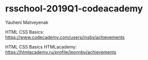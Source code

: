 # rsschool-2019Q1-codeacademy
Yauheni Matveyenak

HTML CSS Basics: https://www.codecademy.com/users/insby/achievements

HTML CSS Basics HTMLacademy: https://htmlacademy.ru/profile/leonnby/achievements
